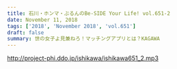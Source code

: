 ```yaml
---
title: 石川・ホンマ・ぶるんのBe-SIDE Your Life! vol.651-2
date: November 11, 2018
tags: ['2018', 'November 2018', 'vol.651']
draft: false
summary: 世の女子よ見兼ねろ！マッチングアプリとは？KAGAWA
---
```


http://project-phi.ddo.jp/ishikawa/ishikawa651_2.mp3
